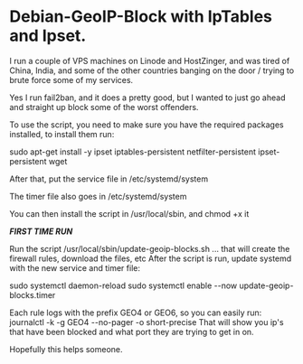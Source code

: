 # Debian-GeoIP-Block with IpTables and Ipset.

I run a couple of VPS machines on Linode and HostZinger, and was tired of China, India, and some of the other countries banging on the door / trying to brute force some of my services.

Yes I run fail2ban, and it does a pretty good, but I wanted to just go ahead and straight up block some of the worst offenders.

To use the script, you need to make sure you have the required packages installed, to install them run:

sudo apt-get install -y ipset iptables-persistent netfilter-persistent ipset-persistent wget

After that, put the service file in /etc/systemd/system

The timer file also goes in /etc/systemd/system

You can then install the script in /usr/local/sbin, and chmod +x it

*****FIRST TIME RUN*****

Run the script /usr/local/sbin/update-geoip-blocks.sh ... that will create the firewall rules, download the files, etc 
After the script is run, update systemd with the new service and timer file:

sudo systemctl daemon-reload
sudo systemctl enable --now update-geoip-blocks.timer

Each rule logs with the prefix GEO4 or GEO6, so you can easily run:  journalctl -k -g GEO4 --no-pager -o short-precise 
That will show you ip's that have been blocked and what port they are trying to get in on.



Hopefully this helps someone.
